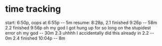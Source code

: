 # time tracking

start: 6:50p, oops at 6:55p	--	5m
resume: 8:28p, 2.1 finished 9:26p --  58m
2.2 finished 9:56p oh my god I got hung up for so long on the stupidest error oh my god -- 30m
2.3 uhhhh I accidentally did this already in 2.2 -- 0m
2.4 finished 10:04p -- 8m